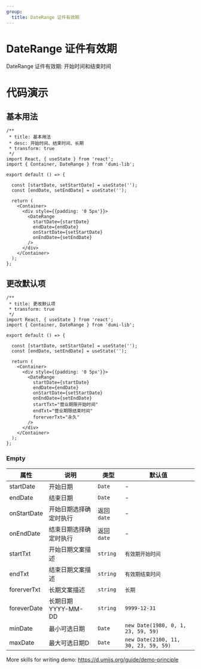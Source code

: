 ```yaml
---
group:
  title: DateRange 证件有效期
---
```


# DateRange 证件有效期

DateRange 证件有效期: 开始时间和结束时间

# 代码演示

## 基本用法

```tsx
/**
 * title: 基本用法
 * desc: 开始时间、结束时间、长期
 * transform: true
 */
import React, { useState } from 'react';
import { Container, DateRange } from 'dumi-lib';

export default () => {

  const [startDate, setStartDate] = useState('');
  const [endDate, setEndDate] = useState('');

  return (
    <Container>
      <div style={{padding: '0 5px'}}>
        <DateRange
          startDate={startDate}
          endDate={endDate}
          onStartDate={setStartDate}
          onEndDate={setEndDate}
        />
      </div>
    </Container>
  );
};
```

## 更改默认项

```tsx
/**
 * title: 更改默认项
 * transform: true
 */
import React, { useState } from 'react';
import { Container, DateRange } from 'dumi-lib';

export default () => {

  const [startDate, setStartDate] = useState('');
  const [endDate, setEndDate] = useState('');

  return (
    <Container>
      <div style={{padding: '0 5px'}}>
        <DateRange
          startDate={startDate}
          endDate={endDate}
          onStartDate={setStartDate}
          onEndDate={setEndDate}
          startTxt="营业期限开始时间"
          endTxt="营业期限结束时间"
          forerverTxt="永久"
        />
      </div>
    </Container>
  );
};
```


### Empty

| 属性      | 说明                                                                        | 类型   | 默认值 |
| --------- | --------------------------------------------------------------------------- | ------ | ------ |
| startDate   | 开始日期 | `Date` | -      |
| endDate   | 结束日期 | `Date` | -      |
| onStartDate   | 开始日期选择确定时执行 | 返回`date` | -      |
| onEndDate   | 结束日期选择确定时执行 | 返回`date` | -      |
| startTxt   | 开始日期文案描述 | `string` | `有效期开始时间`     |
| endTxt   | 结束日期文案描述 | `string` | `有效期结束时间`      |
| forerverTxt   | 长期文案描述 | `string` | `长期`      |
| foreverDate   | 长期日期YYYY-MM-DD | `string` | `9999-12-31`      |
| minDate   | 最小可选日期 | `Date` | `new Date(1980, 0, 1, 23, 59, 59)`      |
| maxDate   | 最大可选日期D | `Date` | `new Date(2100, 11, 30, 23, 59, 59)`      |


More skills for writing demo: https://d.umijs.org/guide/demo-principle
